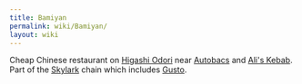 ```yaml
---
title: Bamiyan
permalink: wiki/Bamiyan/
layout: wiki
---
```


Cheap Chinese restaurant on [Higashi Odori](/wiki/Higashi_Odori "wikilink")
near [Autobacs](/wiki/Autobacs "wikilink") and [Ali's
Kebab](/wiki/Ali's_Kebab "wikilink"). Part of the
[Skylark](/wiki/Skylark "wikilink") chain which includes
[Gusto](/wiki/Gusto "wikilink").
